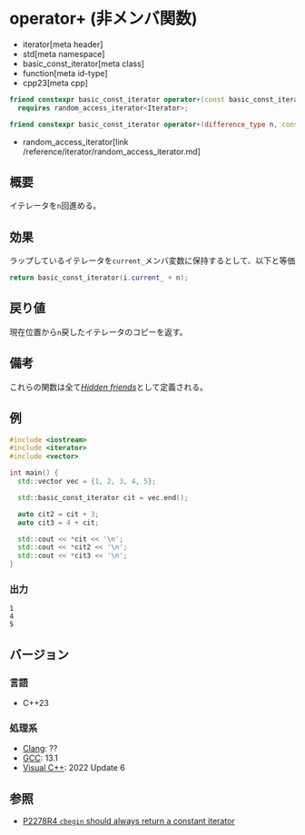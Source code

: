 # operator+ (非メンバ関数)
* iterator[meta header]
* std[meta namespace]
* basic_const_iterator[meta class]
* function[meta id-type]
* cpp23[meta cpp]

```cpp
friend constexpr basic_const_iterator operator+(const basic_const_iterator& i, difference_type n)
  requires random_access_iterator<Iterator>;                                                        // (1)

friend constexpr basic_const_iterator operator+(difference_type n, const basic_const_iterator& i)   // (2)
```
* random_access_iterator[link /reference/iterator/random_access_iterator.md]

## 概要

イテレータを`n`回進める。

## 効果

ラップしているイテレータを`current_`メンバ変数に保持するとして、以下と等価

```cpp
return basic_const_iterator(i.current_ + n);
```

## 戻り値

現在位置から`n`戻したイテレータのコピーを返す。

## 備考

これらの関数は全て[*Hidden friends*](/article/lib/hidden_friends.md)として定義される。

## 例
```cpp example
#include <iostream>
#include <iterator>
#include <vector>

int main() {
  std::vector vec = {1, 2, 3, 4, 5};

  std::basic_const_iterator cit = vec.end();

  auto cit2 = cit + 3;
  auto cit3 = 4 + cit;

  std::cout << *cit << '\n';
  std::cout << *cit2 << '\n';
  std::cout << *cit3 << '\n';
}
```

### 出力
```
1
4
5
```

## バージョン
### 言語
- C++23

### 処理系
- [Clang](/implementation.md#clang): ??
- [GCC](/implementation.md#gcc): 13.1
- [Visual C++](/implementation.md#visual_cpp): 2022 Update 6

## 参照

- [P2278R4 `cbegin` should always return a constant iterator](https://www.open-std.org/jtc1/sc22/wg21/docs/papers/2022/p2278r4.html)
